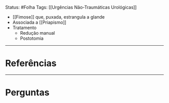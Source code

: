 Status: #Folha 
Tags: [[Urgências Não-Traumáticas Urológicas]]
<br/>
- [[Fimose]] que, puxada, estrangula a glande
- Associada a [[Priapismo]]
- Tratamento
	- Redução manual
	- Postotomia
____
# Referências
---
# Perguntas

